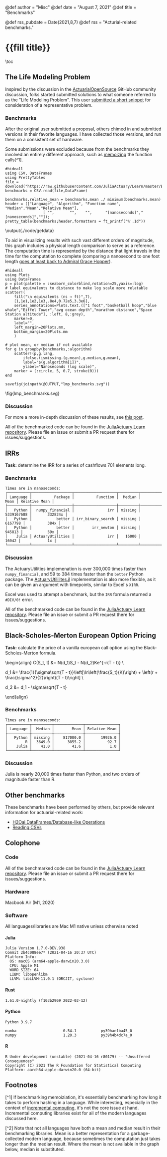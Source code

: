 @def author = "Misc"
@def date = "August 7, 2021"
@def title = "Benchmarks"

@def rss_pubdate = Date(2021,8,7)
@def rss = "Acturial-related benchmarks."

# {{fill title}}

\toc

## The Life Modeling Problem

Inspired by the discussion in the [ActuarialOpenSource](https://github.com/actuarialopensource) GitHub community discussion, folks started submitted solutions to what someone referred to as the "Life Modeling Problem". This user [submitted a short snippet](https://github.com/orgs/actuarialopensource/teams/common-room/discussions/5) for consideration of a representative problem.

### Benchmarks

After the original user submitted a proposal, others chimed in and submitted versions in their favorite languages. I have collected those versions, and run them on a consistent set of hardware.

Some submissions were excluded because from the benchmarks they involved an entirely different approach, such as [memoizing](https://en.wikipedia.org/wiki/Memoization) the function calls[^1].


```julia:./code/getdata
#hideall
using CSV, DataFrames
using PrettyTables
file = download("https://raw.githubusercontent.com/JuliaActuary/Learn/master/Benchmarks/LifeModelingProblem/benchmarks.csv")
benchmarks = CSV.read(file,DataFrame)

benchmarks.relative_mean = benchmarks.mean ./ minimum(benchmarks.mean)
header = (["Language", "Algorithm", "Function name", "Median","Mean","Relative Mean"],
                 [ "",       "",    "",      "[nanoseconds]","[nanoseconds]",""]);
pretty_table(benchmarks;header,formatters = ft_printf("%'.1d"))
```
\output{./code/getdata}

To aid in visualizing results with such vast different orders of magnitude, this graph includes a physical length comparison to serve as a reference. The computation time is represented by the distance that light travels in the time for the computation to complete (comparing a nanosecond to one foot length [goes at least back to Admiral Grace Hopper](https://www.youtube.com/watch?v=9eyFDBPk4Yw)).

```julia:lmp_plot
#hideall
using Plots
using DataFrames
p = plot(palette = :seaborn_colorblind,rotation=25,yaxis=:log)
# label equivalents to distance to make log scale more relatable
scatter!(
    fill("\n equivalents (ns → ft)",7),
    [1,1e1,1e2,1e3,.8e4,0.72e5,3.3e6],
    series_annotations=Plots.text.(["1 foot","basketball hoop","blue whale","Eiffel Tower","avg ocean depth","marathon distance","Space Station altitude"], :left, 8,:grey),
    marker=0,
    label="",
    left_margin=20Plots.mm,
    bottom_margin=20Plots.mm
    )

# plot mean, or median if not available
for g in groupby(benchmarks,:algorithm)
    scatter!(p,g.lang,
        ifelse.(ismissing.(g.mean),g.median,g.mean),
        label="$(g.algorithm[1])",
        ylabel="Nanoseconds (log scale)",
    marker = (:circle, 5, 0.7, stroke(0)))
end

savefig(joinpath(@OUTPUT,"lmp_benchmarks.svg"))
```

\fig{lmp_benchmarks.svg}

### Discussion

For more a more in-depth discussion of these results, see [this post](/blog/life-modeling-problem/).

All of the benchmarked code can be found in the [JuliaActuary Learn repository](https://github.com/JuliaActuary/Learn/tree/master/Benchmarks/LifeModelingProblem). Please file an issue or submit a PR request there for issues/suggestions.

## IRRs

**Task:** determine the IRR for a series of cashflows 701 elements long.

### Benchmarks

```plaintext
Times are in nanoseconds:
┌──────────┬──────────────────┬───────────────────┬─────────┬─────────────┬───────────────┐
│ Language │          Package │          Function │  Median │        Mean │ Relative Mean │
├──────────┼──────────────────┼───────────────────┼─────────┼─────────────┼───────────────┤
│   Python │  numpy_financial │               irr │ missing │  5339167688 │       332824x │
│   Python │           better │ irr_binary_search │ missing │     6167798 │          384x │
│   Python │           better │        irr_newton │ missing │      945813 │           59x │
│    Julia │ ActuaryUtilities │               irr │   16000 │       16042 │            1x │
└──────────┴──────────────────┴───────────────────┴─────────┴─────────────┴───────────────┘
```

### Discussion

The ActuaryUtilities implemenation is over 300,000 times faster than `numpy_financial`, and 59 to 384 times faster than the `better` Python package. The [ActuaryUtililites.jl](/#actuaryutilitiesjl) implementation is also more flexible, as it can be given an argument with timepoints, similar to Excel's `XIRR`.

Excel was used to attempt a benchmark, but the `IRR` formula returned a `#DIV/0!` error.

All of the benchmarked code can be found in the [JuliaActuary Learn repository](https://github.com/JuliaActuary/Learn/tree/master/Benchmarks/irr). Please file an issue or submit a PR request there for issues/suggestions.

## Black-Scholes-Merton European Option Pricing

**Task:** calculate the price of a vanilla european call option using the Black-Scholes-Merton formula.


\begin{align}
C(S_t, t) &= N(d_1)S_t - N(d_2)Ke^{-r(T - t)} \\

d_1 &= \frac{1}{\sigma\sqrt{T - t}}\left[\ln\left(\frac{S_t}{K}\right) + \left(r + \frac{\sigma^2}{2}\right)(T - t)\right] \\

d_2 &= d_1 - \sigma\sqrt{T - t}

\end{align}

### Benchmarks

```plaintext
Times are in nanoseconds:
┌──────────┬─────────┬─────────────┬───────────────┐
│ Language │  Median │        Mean │ Relative Mean │
├──────────┼─────────┼─────────────┼───────────────┤
│   Python │ missing │    817000.0 │       19926.0 │
│        R │  3649.0 │      3855.2 │          92.7 │
│    Julia │    41.0 │        41.6 │           1.0 │
└──────────┴─────────┴─────────────┴───────────────┘
```

### Discussion

Julia is nearly 20,000 times faster than Python, and two orders of magnitude faster than R.

## Other benchmarks

These benchmarks have been performed by others, but provide relevant information for actuarial-related work:

- [H2Oai DataFrames/Database-like Operations](https://h2oai.github.io/db-benchmark/)
- [Reading CSVs](https://juliacomputing.com/blog/2020/06/fast-csv/)


## Colophone

### Code

All of the benchmarked code can be found in the [JuliaActuary Learn repository](https://github.com/JuliaActuary/Learn/tree/master/Benchmarks/). Please file an issue or submit a PR request there for issues/suggestions.

### Hardware

Macbook Air (M1, 2020)

### Software

All languages/libraries are Mac M1 native unless otherwise noted

#### Julia

```
Julia Version 1.7.0-DEV.938
Commit 2b4c088ee7* (2021-04-16 20:37 UTC)
Platform Info:
  OS: macOS (arm64-apple-darwin20.3.0)
  CPU: Apple M1
  WORD_SIZE: 64
  LIBM: libopenlibm
  LLVM: libLLVM-11.0.1 (ORCJIT, cyclone)
```
 
#### Rust

```
1.61.0-nightly (f103b2969 2022-03-12)
```

#### Python

```
Python 3.9.7

numba                     0.54.1           py39hae1ba45_0
numpy                     1.20.3           py39h4b4dc7a_0
```

#### R

```
R Under development (unstable) (2021-04-16 r80179) -- "Unsuffered Consequences"
Copyright (C) 2021 The R Foundation for Statistical Computing
Platform: aarch64-apple-darwin20.0 (64-bit)
```

## Footnotes

[^1] If benchmarking memoiziation, it's essentially benchmarking how long it takes to perform hashing in a language. While interesting, especially in the context of [incremental computing](https://scattered-thoughts.net/writing/an-opinionated-map-of-incremental-and-streaming-systems), it's not the core issue at hand. Incremental computing libraries exist for all of the modern languages discussed here.

[^2] Note that not all languages have both a mean and median result in their benchmarking libraries. Mean is a better representation for a garbage-collected modern language, because sometimes the computation just takes longer than the median result. Where the mean is not available in the graph below, median is substituted.

